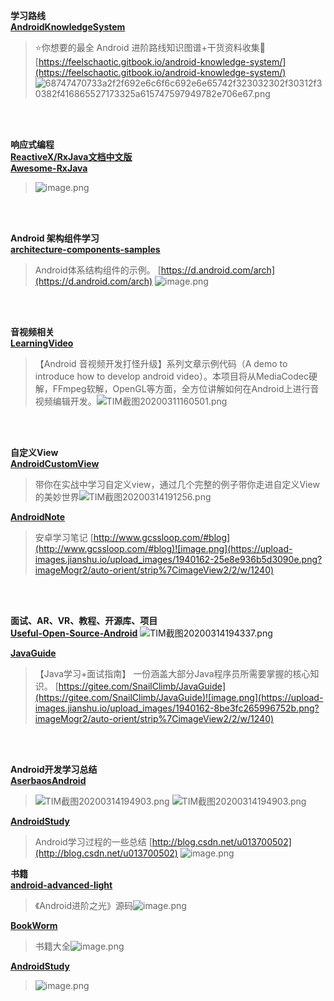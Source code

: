 **学习路线**<br>
**[AndroidKnowledgeSystem](https://github.com/feelschaotic/AndroidKnowledgeSystem)**
>⭐️你想要的最全 Android 进阶路线知识图谱+干货资料收集🚀[https://feelschaotic.gitbook.io/android-knowledge-system/](https://feelschaotic.gitbook.io/android-knowledge-system/)
![68747470733a2f2f692e6c6f6c692e6e65742f323032302f30312f30382f416865527173325a615747597949782e706e67.png](https://upload-images.jianshu.io/upload_images/1940162-70e0069acfa3a09b.png?imageMogr2/auto-orient/strip%7CimageView2/2/w/1240)

<br><br>

**响应式编程**<br>
**[ReactiveX/RxJava文档中文版](https://mcxiaoke.gitbooks.io/rxdocs/content/)**
<br>**[Awesome-RxJava](https://github.com/lzyzsd/Awesome-RxJava)**
>![image.png](https://upload-images.jianshu.io/upload_images/1940162-71c5178f5b7fc91e.png?imageMogr2/auto-orient/strip%7CimageView2/2/w/1240)


<br><br>

**Android 架构组件学习**<br>
**[architecture-components-samples](https://github.com/android/architecture-components-samples)**
>Android体系结构组件的示例。 [https://d.android.com/arch](https://d.android.com/arch)
![image.png](https://upload-images.jianshu.io/upload_images/1940162-797ac8550e5ef8df.png?imageMogr2/auto-orient/strip%7CimageView2/2/w/1240)

<br><br>

**音视频相关**<br>
**[LearningVideo](https://github.com/ChenLittlePing/LearningVideo)**
>【Android 音视频开发打怪升级】系列文章示例代码（A demo to introduce how to develop android video）。本项目将从MediaCodec硬解，FFmpeg软解，OpenGL等方面，全方位讲解如何在Android上进行音视频编辑开发。![TIM截图20200311160501.png](https://upload-images.jianshu.io/upload_images/1940162-e0a9b9c1589ff323.png?imageMogr2/auto-orient/strip%7CimageView2/2/w/1240)

<br><br>

**自定义View**<br>
**[AndroidCustomView](https://github.com/lygttpod/AndroidCustomView)**
>带你在实战中学习自定义view，通过几个完整的例子带你走进自定义View的美妙世界![TIM截图20200314191256.png](https://upload-images.jianshu.io/upload_images/1940162-0e1566dc6d05a88e.png?imageMogr2/auto-orient/strip%7CimageView2/2/w/1240)

**[AndroidNote](https://github.com/GcsSloop/AndroidNote)**<br>
>安卓学习笔记 [http://www.gcssloop.com/#blog](http://www.gcssloop.com/#blog)![image.png](https://upload-images.jianshu.io/upload_images/1940162-25e8e936b5d3090e.png?imageMogr2/auto-orient/strip%7CimageView2/2/w/1240)

<br><br>

**面试、AR、VR、教程、开源库、项目**<br>
**[Useful-Open-Source-Android](https://github.com/ddwhan0123/Useful-Open-Source-Android)**
![TIM截图20200314194337.png](https://upload-images.jianshu.io/upload_images/1940162-3acf21a7f3b9d328.png?imageMogr2/auto-orient/strip%7CimageView2/2/w/1240)

**[JavaGuide](https://github.com/Snailclimb/JavaGuide)**
>【Java学习+面试指南】 一份涵盖大部分Java程序员所需要掌握的核心知识。 [https://gitee.com/SnailClimb/JavaGuide](https://gitee.com/SnailClimb/JavaGuide)![image.png](https://upload-images.jianshu.io/upload_images/1940162-8be3fc265996752b.png?imageMogr2/auto-orient/strip%7CimageView2/2/w/1240)

<br><br>

**Android开发学习总结**<br>
**[AserbaosAndroid](https://github.com/aserbao/AserbaosAndroid)**
>![TIM截图20200314194903.png](https://upload-images.jianshu.io/upload_images/1940162-8cfb6be1691f9c3e.png?imageMogr2/auto-orient/strip%7CimageView2/2/w/1240)
![TIM截图20200314194903.png](https://upload-images.jianshu.io/upload_images/1940162-6a5153c8609d65da.png?imageMogr2/auto-orient/strip%7CimageView2/2/w/1240)

**[AndroidStudy](https://github.com/crazyqiang/AndroidStudy)**
>Android学习过程的一些总结 [http://blog.csdn.net/u013700502](http://blog.csdn.net/u013700502)
![image.png](https://upload-images.jianshu.io/upload_images/1940162-80b200bc9124fe65.png?imageMogr2/auto-orient/strip%7CimageView2/2/w/1240)

**书籍**<br>
**[android-advanced-light](https://github.com/henrymorgen/android-advanced-light)**
>《Android进阶之光》源码![image.png](https://upload-images.jianshu.io/upload_images/1940162-d197f4bd8d8f630a.png?imageMogr2/auto-orient/strip%7CimageView2/2/w/1240)

**[BookWorm](https://github.com/peihp/BookWorm)**
>书籍大全![image.png](https://upload-images.jianshu.io/upload_images/1940162-06a57ecf6391a705.png?imageMogr2/auto-orient/strip%7CimageView2/2/w/1240)

**[AndroidStudy](https://github.com/zilianliuxue/AndroidStudy)**
>![image.png](https://upload-images.jianshu.io/upload_images/1940162-864f186f149c2c07.png?imageMogr2/auto-orient/strip%7CimageView2/2/w/1240)



